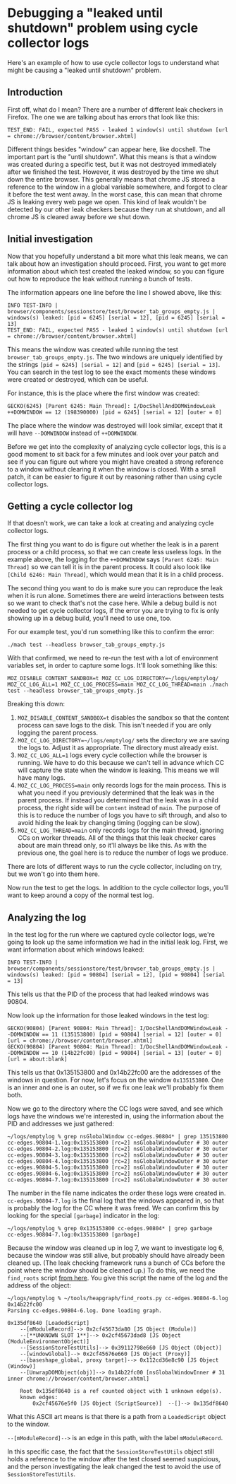 # Debugging a "leaked until shutdown" problem using cycle collector logs

Here's an example of how to use cycle collector logs to understand what might be causing a "leaked until shutdown" problem.

## Introduction

First off, what do I mean? There are a number of different leak checkers in Firefox. The one we are talking about has errors that look like this:

    TEST_END: FAIL, expected PASS - leaked 1 window(s) until shutdown [url = chrome://browser/content/browser.xhtml]

Different things besides "window" can appear here, like docshell. The important part is the "until shutdown". What this means is that a window was created during a specific test, but it was not destroyed immediately after we finished the test. However, it was destroyed by the time we shut down the entire browser. This generally means that chrome JS stored a reference to the window in a global variable somewhere, and forgot to clear it before the test went away. In the worst case, this can mean that chrome JS is leaking every web page we open. This kind of leak wouldn't be detected by our other leak checkers because they run at shutdown, and all chrome JS is cleared away before we shut down.

## Initial investigation

Now that you hopefully understand a bit more what this leak means, we can talk about how an investigation should proceed. First, you want to get more information about which test created the leaked window, so you can figure out how to reproduce the leak without running a bunch of tests.

The information appears one line before the line I showed above, like this:

    INFO TEST-INFO | browser/components/sessionstore/test/browser_tab_groups_empty.js | windows(s) leaked: [pid = 6245] [serial = 12], [pid = 6245] [serial = 13]
    TEST_END: FAIL, expected PASS - leaked 1 window(s) until shutdown [url = chrome://browser/content/browser.xhtml]

This means the window was created while running the test `browser_tab_groups_empty.js`. The two windows are uniquely identified by the strings `[pid = 6245] [serial = 12]` and `[pid = 6245] [serial = 13]`. You can search in the test log to see the exact moments these windows were created or destroyed, which can be useful.

For instance, this is the place where the first window was created:

    GECKO(6245) [Parent 6245: Main Thread]: I/DocShellAndDOMWindowLeak ++DOMWINDOW == 12 (198390000) [pid = 6245] [serial = 12] [outer = 0]

The place where the window was destroyed will look similar, except that it will have `--DOMWINDOW` instead of `++DOMWINDOW`.

Before we get into the complexity of analyzing cycle collector logs, this is a good moment to sit back for a few minutes and look over your patch and see if you can figure out where you might have created a strong reference to a window without clearing it when the window is closed. With a small patch, it can be easier to figure it out by reasoning rather than using cycle collector logs.

## Getting a cycle collector log

If that doesn't work, we can take a look at creating and analyzing cycle collector logs.

The first thing you want to do is figure out whether the leak is in a parent process or a child process, so that we can create less useless logs. In the example above, the logging for the `++DOMWINDOW` says `[Parent 6245: Main Thread]` so we can tell it is in the parent process. It could also look like `[Child 6246: Main Thread]`, which would mean that it is in a child process.

The second thing you want to do is make sure you can reproduce the leak when it is run alone. Sometimes there are weird interactions between tests so we want to check that's not the case here. While a debug build is not needed to get cycle collector logs, if the error you are trying to fix is only showing up in a debug build, you'll need to use one, too.

For our example test, you'd run something like this to confirm the error:

    ./mach test --headless browser_tab_groups_empty.js

With that confirmed, we need to re-run the test with a lot of environment variables set, in order to capture some logs. It'll look something like this:

    MOZ_DISABLE_CONTENT_SANDBOX=t MOZ_CC_LOG_DIRECTORY=~/logs/emptylog/ MOZ_CC_LOG_ALL=1 MOZ_CC_LOG_PROCESS=main MOZ_CC_LOG_THREAD=main ./mach test --headless browser_tab_groups_empty.js

Breaking this down:
1. `MOZ_DISABLE_CONTENT_SANDBOX=t` disables the sandbox so that the content process can save logs to the disk. This isn't needed if you are only logging the parent process.
2. `MOZ_CC_LOG_DIRECTORY=~/logs/emptylog/` sets the directory we are saving the logs to. Adjust it as appropriate. The directory must already exist.
3. `MOZ_CC_LOG_ALL=1` logs every cycle collection while the browser is running. We have to do this because we can't tell in advance which CC will capture the state when the window is leaking. This means we will have many logs.
4. `MOZ_CC_LOG_PROCESS=main` only records logs for the main process. This is what you need if you previously determined that the leak was in the parent process. If instead you determined that the leak was in a child process, the right side will be `content` instead of `main`. The purpose of this is to reduce the number of logs you have to sift through, and also to avoid hiding the leak by changing timing (logging can be slow).
5. `MOZ_CC_LOG_THREAD=main` only records logs for the main thread, ignoring CCs on worker threads. All of the things that this leak checker cares about are main thread only, so it'll always be like this. As with the previous one, the goal here is to reduce the number of logs we produce.

There are lots of different ways to run the cycle collector, including on try, but we won't go into them here.

Now run the test to get the logs. In addition to the cycle collector logs, you'll want to keep around a copy of the normal test log.

## Analyzing the log

In the test log for the run where we captured cycle collector logs, we're going to look up the same information we had in the initial leak log. First, we want information about which windows leaked:

    INFO TEST-INFO | browser/components/sessionstore/test/browser_tab_groups_empty.js | windows(s) leaked: [pid = 90804] [serial = 12], [pid = 90804] [serial = 13]

This tells us that the PID of the process that had leaked windows was 90804.

Now look up the information for those leaked windows in the test log:

    GECKO(90804) [Parent 90804: Main Thread]: I/DocShellAndDOMWindowLeak --DOMWINDOW == 11 (135153800) [pid = 90804] [serial = 12] [outer = 0] [url = chrome://browser/content/browser.xhtml]
    GECKO(90804) [Parent 90804: Main Thread]: I/DocShellAndDOMWindowLeak --DOMWINDOW == 10 (14b22fc00) [pid = 90804] [serial = 13] [outer = 0] [url = about:blank]

This tells us that 0x135153800 and 0x14b22fc00 are the addresses of the windows in question. For now, let's focus on the window `0x135153800`. One is an inner and one is an outer, so if we fix one leak we'll probably fix them both.

Now we go to the directory where the CC logs were saved, and see which logs have the windows we're interested in, using the information about the PID and addresses we just gathered:

```
~/logs/emptylog % grep nsGlobalWindow cc-edges.90804* | grep 135153800
cc-edges.90804-1.log:0x135153800 [rc=2] nsGlobalWindowOuter # 30 outer
cc-edges.90804-2.log:0x135153800 [rc=2] nsGlobalWindowOuter # 30 outer
cc-edges.90804-3.log:0x135153800 [rc=2] nsGlobalWindowOuter # 30 outer
cc-edges.90804-4.log:0x135153800 [rc=2] nsGlobalWindowOuter # 30 outer
cc-edges.90804-5.log:0x135153800 [rc=2] nsGlobalWindowOuter # 30 outer
cc-edges.90804-6.log:0x135153800 [rc=2] nsGlobalWindowOuter # 30 outer
cc-edges.90804-7.log:0x135153800 [rc=2] nsGlobalWindowOuter # 30 outer
```

The number in the file name indicates the order these logs were created in. `cc-edges.90804-7.log` is the final log that the windows appeared in, so that is probably the log for the CC where it was freed. We can confirm this by looking for the special `[garbage]` indicator in the log:

    ~/logs/emptylog % grep 0x135153800 cc-edges.90804* | grep garbage
    cc-edges.90804-7.log:0x135153800 [garbage]

Because the window was cleaned up in log 7, we want to investigate log 6, because the window was still alive, but probably should have already been cleaned up. (The leak checking framework runs a bunch of CCs before the point where the window should be cleaned up.) To do this, we need the `find_roots` script [from here](https://github.com/amccreight/heapgraph/). You give this script the name of the log and the address of the object:

```
~/logs/emptylog % ~/tools/heapgraph/find_roots.py cc-edges.90804-6.log 0x14b22fc00
Parsing cc-edges.90804-6.log. Done loading graph.

0x135df8640 [LoadedScript]
    --[mModuleRecord]--> 0x2cf45673da80 [JS Object (Module)]
    --[**UNKNOWN SLOT 1**]--> 0x2cf45673dad8 [JS Object (ModuleEnvironmentObject)]
    --[SessionStoreTestUtils]--> 0x39112798e660 [JS Object (Object)]
    --[windowGlobal]--> 0x2cf45676e660 [JS Object (Proxy)]
    --[baseshape_global, proxy target]--> 0x112cd36e8c90 [JS Object (Window)]
    --[UnwrapDOMObject(obj)]--> 0x14b22fc00 [nsGlobalWindowInner # 31 inner chrome://browser/content/browser.xhtml]

    Root 0x135df8640 is a ref counted object with 1 unknown edge(s).
    known edges:
        0x2cf45676e5f0 [JS Object (ScriptSource)]  --[]--> 0x135df8640
```

What this ASCII art means is that there is a path from a `LoadedScript` object to the window.

`--[mModuleRecord]-->` is an edge in this path, with the label `mModuleRecord`.

In this specific case, the fact that the `SessionStoreTestUtils` object still holds a reference to the window after the test closed seemed suspicious, and the person investigating the leak changed the test to avoid the use of `SessionStoreTestUtils`.
